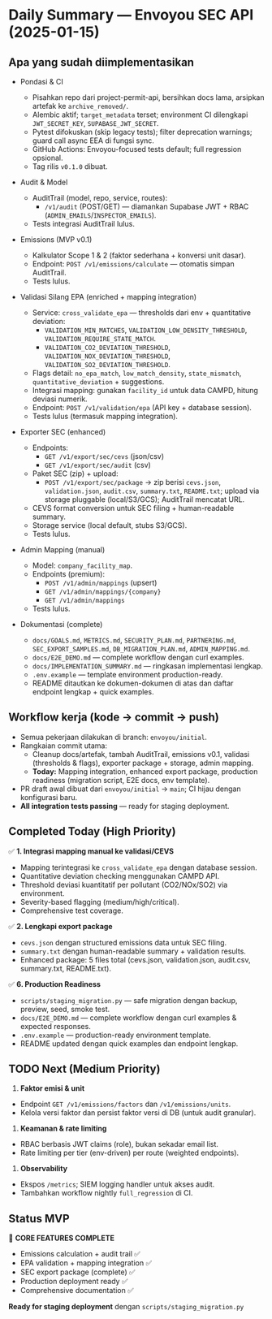 # Daily Summary — Envoyou SEC API (2025-01-15)

## Apa yang sudah diimplementasikan

- Pondasi & CI
  - Pisahkan repo dari project-permit-api, bersihkan docs lama, arsipkan artefak ke `archive_removed/`.
  - Alembic aktif; `target_metadata` terset; environment CI dilengkapi `JWT_SECRET_KEY`, `SUPABASE_JWT_SECRET`.
  - Pytest difokuskan (skip legacy tests); filter deprecation warnings; guard call async EEA di fungsi sync.
  - GitHub Actions: Envoyou-focused tests default; full regression opsional.
  - Tag rilis `v0.1.0` dibuat.

- Audit & Model
  - AuditTrail (model, repo, service, routes):
    - `/v1/audit` (POST/GET) — diamankan Supabase JWT + RBAC (`ADMIN_EMAILS`/`INSPECTOR_EMAILS`).
  - Tests integrasi AuditTrail lulus.

- Emissions (MVP v0.1)
  - Kalkulator Scope 1 & 2 (faktor sederhana + konversi unit dasar).
  - Endpoint: `POST /v1/emissions/calculate` — otomatis simpan AuditTrail.
  - Tests lulus.

- Validasi Silang EPA (enriched + mapping integration)
  - Service: `cross_validate_epa` — thresholds dari env + quantitative deviation:
    - `VALIDATION_MIN_MATCHES`, `VALIDATION_LOW_DENSITY_THRESHOLD`, `VALIDATION_REQUIRE_STATE_MATCH`.
    - `VALIDATION_CO2_DEVIATION_THRESHOLD`, `VALIDATION_NOX_DEVIATION_THRESHOLD`, `VALIDATION_SO2_DEVIATION_THRESHOLD`.
  - Flags detail: `no_epa_match`, `low_match_density`, `state_mismatch`, `quantitative_deviation` + suggestions.
  - Integrasi mapping: gunakan `facility_id` untuk data CAMPD, hitung deviasi numerik.
  - Endpoint: `POST /v1/validation/epa` (API key + database session).
  - Tests lulus (termasuk mapping integration).

- Exporter SEC (enhanced)
  - Endpoints:
    - `GET /v1/export/sec/cevs` (json/csv)
    - `GET /v1/export/sec/audit` (csv)
  - Paket SEC (zip) + upload:
    - `POST /v1/export/sec/package` → zip berisi `cevs.json`, `validation.json`, `audit.csv`, `summary.txt`, `README.txt`; upload via storage pluggable (local/S3/GCS); AuditTrail mencatat URL.
  - CEVS format conversion untuk SEC filing + human-readable summary.
  - Storage service (local default, stubs S3/GCS).
  - Tests lulus.

- Admin Mapping (manual)
  - Model: `company_facility_map`.
  - Endpoints (premium):
    - `POST /v1/admin/mappings` (upsert)
    - `GET /v1/admin/mappings/{company}`
    - `GET /v1/admin/mappings`
  - Tests lulus.

- Dokumentasi (complete)
  - `docs/GOALS.md`, `METRICS.md`, `SECURITY_PLAN.md`, `PARTNERING.md`, `SEC_EXPORT_SAMPLES.md`, `DB_MIGRATION_PLAN.md`, `ADMIN_MAPPING.md`.
  - `docs/E2E_DEMO.md` — complete workflow dengan curl examples.
  - `docs/IMPLEMENTATION_SUMMARY.md` — ringkasan implementasi lengkap.
  - `.env.example` — template environment production-ready.
  - README ditautkan ke dokumen-dokumen di atas dan daftar endpoint lengkap + quick examples.

## Workflow kerja (kode → commit → push)

- Semua pekerjaan dilakukan di branch: `envoyou/initial`.
- Rangkaian commit utama:
  - Cleanup docs/artefak, tambah AuditTrail, emissions v0.1, validasi (thresholds & flags), exporter package + storage, admin mapping.
  - **Today:** Mapping integration, enhanced export package, production readiness (migration script, E2E docs, env template).
- PR draft awal dibuat dari `envoyou/initial` → `main`; CI hijau dengan konfigurasi baru.
- **All integration tests passing** — ready for staging deployment.

## Completed Today (High Priority)

✅ **1. Integrasi mapping manual ke validasi/CEVS**

- Mapping terintegrasi ke `cross_validate_epa` dengan database session.
- Quantitative deviation checking menggunakan CAMPD API.
- Threshold deviasi kuantitatif per pollutant (CO2/NOx/SO2) via environment.
- Severity-based flagging (medium/high/critical).
- Comprehensive test coverage.

✅ **2. Lengkapi export package**

- `cevs.json` dengan structured emissions data untuk SEC filing.
- `summary.txt` dengan human-readable summary + validation results.
- Enhanced package: 5 files total (cevs.json, validation.json, audit.csv, summary.txt, README.txt).

✅ **6. Production Readiness**

- `scripts/staging_migration.py` — safe migration dengan backup, preview, seed, smoke test.
- `docs/E2E_DEMO.md` — complete workflow dengan curl examples & expected responses.
- `.env.example` — production-ready environment template.
- README updated dengan quick examples dan endpoint lengkap.

## TODO Next (Medium Priority)

1. **Faktor emisi & unit**

- Endpoint `GET /v1/emissions/factors` dan `/v1/emissions/units`.
- Kelola versi faktor dan persist faktor versi di DB (untuk audit granular).

1. **Keamanan & rate limiting**

- RBAC berbasis JWT claims (role), bukan sekadar email list.
- Rate limiting per tier (env-driven) per route (weighted endpoints).

1. **Observability**

- Ekspos `/metrics`; SIEM logging handler untuk akses audit.
- Tambahkan workflow nightly `full_regression` di CI.

## Status MVP

🎯 **CORE FEATURES COMPLETE**

- Emissions calculation + audit trail ✅
- EPA validation + mapping integration ✅
- SEC export package (complete) ✅
- Production deployment ready ✅
- Comprehensive documentation ✅

**Ready for staging deployment** dengan `scripts/staging_migration.py`
